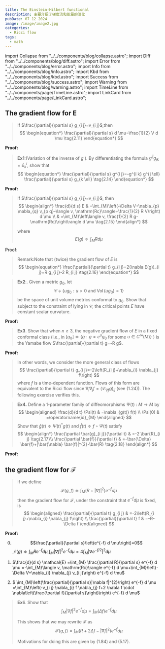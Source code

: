 ```yaml
---
title: The Einstein-Hilbert functional
description: 主要介绍了梯度流和能量的演化
pubDate: 07 12 2024
image: /image/image2.jpg
categories:
  - Ricci flow
tags:
  - math
---
```


import Collapse from "../../components/blog/collapse.astro";
import Diff from "../../components/blog/diff.astro";
import Error from "../../components/blog/error.astro";
import Info from "../../components/blog/info.astro";
import Kbd from "../../components/blog/kbd.astro";
import Success from "../../components/blog/success.astro";
import Warning from "../../components/blog/warning.astro";
import TimeLine from "../../components/page/TimeLine.astro";
import LinkCard from "../../components/page/LinkCard.astro";


##  The gradient flow for E

>  If $\frac{\partial}{\partial s} g_{i j}=v_{i j}$​,then 
>  $$
>  \begin{equation*}
>  \frac{\partial}{\partial s} d \mu=\frac{1}{2} V d \mu \tag{2.11}
>  \end{equation*}
>  $$

**Proof:**



> **Ex1**:(Variation of the inverse of $g$ ). By differentiating the formula $g^{i j} g_{j k}=\delta_{k}^{i}$, show that
> $$
> \begin{equation*}
> \frac{\partial}{\partial s} g^{i j}=-g^{i k} g^{j \ell} \frac{\partial}{\partial s} g_{k \ell} \tag{2.14}
> \end{equation*}
> $$

**Proof:**



> If $\frac{\partial}{\partial s} g_{i j}=v_{i j}$, then
> $$
> \begin{align*}
> \frac{d}{d s} E & =\int_{M}\left(-\Delta V+\nabla_{p} \nabla_{q} v_{p q}-\langle v, \mathrm{Rc}\rangle+\frac{1}{2} R V\right) d \mu \\
> & =\int_{M}\left\langle v, \frac{1}{2} R g-\mathrm{Rc}\right\rangle d \mu \tag{2.15}
> \end{align*}
> $$
>
> where
> $$
> E(g) \doteqdot \int_{M} R d \mu
> $$

Proof:



> Remark:Note that (twice) the gradient flow of $E$ is
> $$
> \begin{equation*}
> \frac{\partial}{\partial t} g_{i j}=2(\nabla E(g))_{i j}=R g_{i j}-2 R_{i j} \tag{2.16}
> \end{equation*}
> $$



> **Ex2**:. Given a metric $g_{0}$, let
> $$
> \mathcal{C} \doteqdot\left\{u g_{0}: u>0 \text { and } \operatorname{Vol}\left(u g_{0}\right)=1\right\}
> $$
> be the space of unit volume metrics conformal to $g_{0}$. Show that subject to the constraint of lying in $\mathcal{C}$, the critical points $E$ have constant scalar curvature.

**Proof:**



> **Ex3**. Show that when $n \geq 3$, the negative gradient flow of $E$ in a fixed conformal class (i.e., in $\left[g_{0}\right] \doteqdot\left\{g: g=e^{u} g_{0}\right.$ for some $\left.u \in C^{\infty}(M)\right\}$ ) is the Yamabe flow $\frac{\partial}{\partial t} g=-R g$.

**Proof:**



> In other words, we consider the more general class of flows
> $$
> \frac{\partial}{\partial t} g_{i j}=-2\left(R_{i j}+\nabla_{i} \nabla_{j} f\right)
> $$
> where $f$ is a time-dependent function. Flows of this form are equivalent to the Ricci flow since $\nabla_{i} \nabla_{j} f=\left(\mathcal{L}_{\nabla f} g\right)_{i j}$ (see (1.24)). The following exercise verifies this.




> **Ex4.** Define a 1-parameter family of diffeomorphisms $\Psi(t)$ : $M \rightarrow M$ by
> $$
> \begin{aligned}
> \frac{d}{d t} \Psi(t) & =\nabla_{g(t)} f(t) \\
> \Psi(0) & =\operatorname{id}_{M}
> \end{aligned}
> $$
> Show that $\bar{g}(t) \doteqdot \Psi(t)^{*} g(t)$ and $\bar{f}(t) \doteqdot f \circ \Psi(t)$ satisfy
> $$
> \begin{align*}
> \frac{\partial \bar{g}_{i j}}{\partial t} & =-2 \bar{R}_{i j}  \tag{2.17}\\
> \frac{\partial \bar{f}}{\partial t} & =-\bar{\Delta} \bar{f}+|\bar{\nabla} \bar{f}|^{2}-\bar{R} \tag{2.18}
> \end{align*}
> $$

**Proof:**



##  the gradient flow for $\mathcal{F}$

> If we define
> $$
> \begin{equation*}
> \mathcal{F}(g, f) \doteqdot \int_{M}\left(R+|\nabla f|^{2}\right) e^{-f} d \mu \tag{2.21}
> \end{equation*}
> $$
> then the gradient flow for $\mathcal{F}$, under the constraint that $e^{-f} d \mu$ is fixed, is
> $$
> \begin{aligned}
> \frac{\partial}{\partial t} g_{i j} & =-2\left(R_{i j}+\nabla_{i} \nabla_{j} f\right) \\
> \frac{\partial}{\partial t} f & =-R-\Delta f
> \end{aligned}
> $$

**Proof:**

0. $$\frac{\partial}{\partial s}\left(e^{-f} d \mu\right)=0$$,$\mathcal{E}(g) \doteqdot \int_M R e^{-f} d \mu$,$\int_M|\nabla f|^2 e^{-f} d \mu=4 \int_M\left|\nabla e^{-f / 2}\right|^2 d \mu$

1. $\frac{d}{d s} \mathcal{E}  =\int_{M} \frac{\partial R}{\partial s} e^{-f} d \mu =-\int_{M}\langle v, \mathrm{Rc}\rangle e^{-f} d \mu+\int_{M}\left(-\Delta V+\nabla_{i} \nabla_{j} v_{i j}\right) e^{-f} d \mu$







2. $ \int_{M}\left(\frac{\partial}{\partial s}|\nabla f|^{2}\right) e^{-f} d \mu =\int_{M}\left(-v_{i j} \nabla_{i} f \nabla_{j} f+2 \nabla f \cdot \nabla\left(\frac{\partial f}{\partial s}\right)\right) e^{-f} d \mu$





















> **Ex**6. Show that
> $$
> \int_{M}|\nabla f|^{2} e^{-f} d \mu=\int_{M}(\Delta f) e^{-f} d \mu
> $$
>
> This shows that we may rewrite $\mathcal{F}$ as
> $$
> \mathcal{F}(g, f)=\int_{M}\left(R+2 \Delta f-|\nabla f|^{2}\right) e^{-f} d \mu
> $$
>
> Motivations for doing this are given by (1.84) and (5.17).
